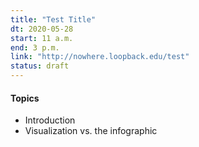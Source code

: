 ```yaml
---
title: "Test Title"
dt: 2020-05-28
start: 11 a.m.
end: 3 p.m.
link: "http://nowhere.loopback.edu/test"
status: draft
---
```


#### Topics
- Introduction
- Visualization vs. the infographic

